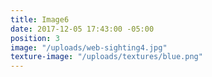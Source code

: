 ```yaml
---
title: Image6
date: 2017-12-05 17:43:00 -05:00
position: 3
image: "/uploads/web-sighting4.jpg"
texture-image: "/uploads/textures/blue.png"
---
```



